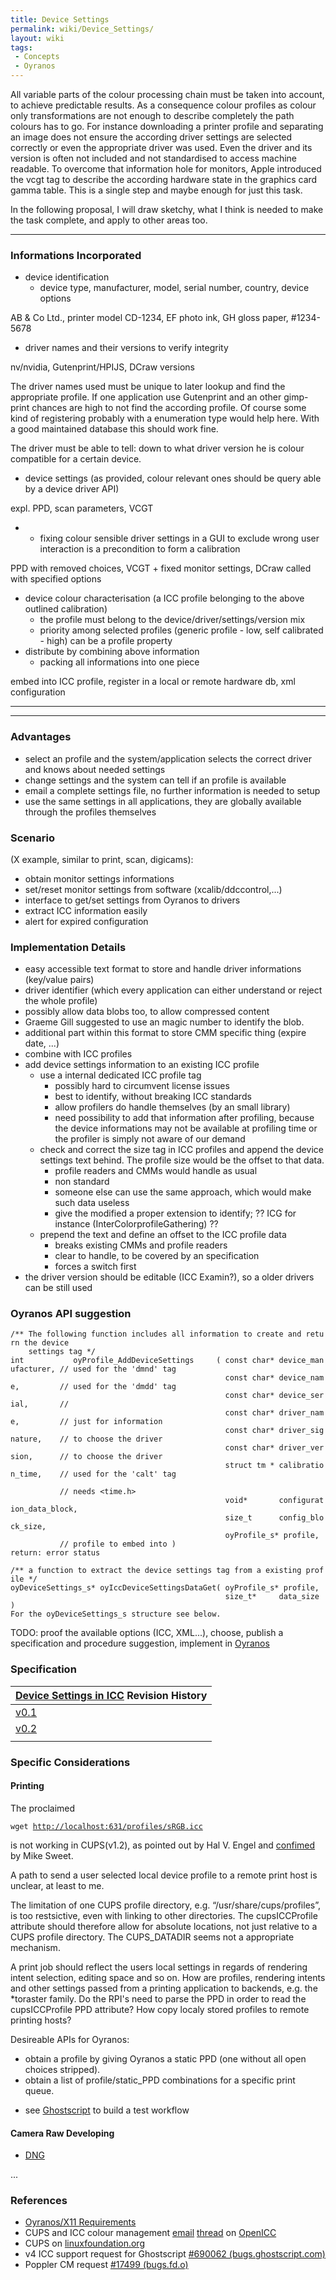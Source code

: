 ```yaml
---
title: Device Settings
permalink: wiki/Device_Settings/
layout: wiki
tags:
 - Concepts
 - Oyranos
---
```


All variable parts of the colour processing chain must be taken into
account, to achieve predictable results. As a consequence colour
profiles as colour only transformations are not enough to describe
completely the path colours has to go. For instance downloading a
printer profile and separating an image does not ensure the according
driver settings are selected correctly or even the appropriate driver
was used. Even the driver and its version is often not included and not
standardised to access machine readable. To overcome that information
hole for monitors, Apple introduced the vcgt tag to describe the
according hardware state in the graphics card gamma table. This is a
single step and maybe enough for just this task.

In the following proposal, I will draw sketchy, what I think is needed
to make the task complete, and apply to other areas too.

------------------------------------------------------------------------

### Informations Incorporated

-   device identification
    -   device type, manufacturer, model, serial number, country, device
        options

  
  
AB & Co Ltd., printer model CD-1234, EF photo ink, GH gloss paper,
\#1234-5678

-   driver names and their versions to verify integrity

  
nv/nvidia, Gutenprint/HPIJS, DCraw versions

The driver names used must be unique to later lookup and find the
appropriate profile. If one application use Gutenprint and an other
gimp-print chances are high to not find the according profile. Of course
some kind of registering probably with a enumeration type would help
here. With a good maintained database this should work fine.

The driver must be able to tell: down to what driver version he is
colour compatible for a certain device.

-   device settings (as provided, colour relevant ones should be query
    able by a device driver API)

  
expl. PPD, scan parameters, VCGT

-   -   fixing colour sensible driver settings in a GUI to exclude wrong
        user interaction is a precondition to form a calibration

  
  
PPD with removed choices, VCGT + fixed monitor settings, DCraw called
with specified options

-   device colour characterisation (a ICC profile belonging to the above
    outlined calibration)
    -   the profile must belong to the device/driver/settings/version
        mix
    -   priority among selected profiles (generic profile - low, self
        calibrated - high) can be a profile property
-   distribute by combining above information
    -   packing all informations into one piece

  
embed into ICC profile, register in a local or remote hardware db, xml
configuration

------------------------------------------------------------------------

------------------------------------------------------------------------

### Advantages

-   select an profile and the system/application selects the correct
    driver and knows about needed settings
-   change settings and the system can tell if an profile is available
-   email a complete settings file, no further information is needed to
    setup
-   use the same settings in all applications, they are globally
    available through the profiles themselves

### Scenario

(X example, similar to print, scan, digicams):

-   obtain monitor settings informations
-   set/reset monitor settings from software (xcalib/ddccontrol,...)
-   interface to get/set settings from Oyranos to drivers
-   extract ICC information easily
-   alert for expired configuration

### Implementation Details

-   easy accessible text format to store and handle driver informations
    (key/value pairs)
-   driver identifier (which every application can either understand or
    reject the whole profile)
-   possibly allow data blobs too, to allow compressed content
-   Graeme Gill suggested to use an magic number to identify the blob.
-   additional part within this format to store CMM specific thing
    (expire date, ...)
-   combine with ICC profiles
-   add device settings information to an existing ICC profile
    -   use a internal dedicated ICC profile tag
        -   possibly hard to circumvent license issues
        -   best to identify, without breaking ICC standards
        -   allow profilers do handle themselves (by an small library)
        -   need possibility to add that information after profiling,
            because the device informations may not be available at
            profiling time or the profiler is simply not aware of our
            demand
    -   check and correct the size tag in ICC profiles and append the
        device settings text behind. The profile size would be the
        offset to that data.
        -   profile readers and CMMs would handle as usual
        -   non standard
        -   someone else can use the same approach, which would make
            such data useless
        -   give the modified a proper extension to identify; ?? ICG for
            instance (InterColorprofileGathering) ??
    -   prepend the text and define an offset to the ICC profile data
        -   breaks existing CMMs and profile readers
        -   clear to handle, to be covered by an specification
        -   forces a switch first
-   the driver version should be editable (ICC Examin?), so a older
    drivers can be still used

### Oyranos API suggestion

`/** The following function includes all information to create and return the device `  
`    settings tag */`  
`int           oyProfile_AddDeviceSettings     ( const char* device_manufacturer, // used for the 'dmnd' tag`  
`                                                const char* device_name,         // used for the 'dmdd' tag`  
`                                                const char* device_serial,       // `  
`                                                const char* driver_name,         // just for information`  
`                                                const char* driver_signature,    // to choose the driver`  
`                                                const char* driver_version,      // to choose the driver`  
`                                                struct tm * calibration_time,    // used for the 'calt' tag`  
`                                                                                 // needs <time.h>`  
`                                                void*       configuration_data_block,`  
`                                                size_t      config_block_size,`  
`                                                oyProfile_s* profile,            // profile to embed into )`  
`return: error status`

`/** a function to extract the device settings tag from a existing profile */`  
`oyDeviceSettings_s* oyIccDeviceSettingsDataGet( oyProfile_s* profile,`  
`                                                size_t*     data_size )`  
`For the oyDeviceSettings_s structure see below.`

TODO: proof the available options (ICC, XML...), choose, publish a
specification and procedure suggestion, implement in
[Oyranos](/wiki/Oyranos "wikilink")

### Specification

| [Device Settings in ICC](/wiki/Device_Settings "wikilink") Revision History |
|-----------------------------------------------------------------------|
| [v0.1](/wiki/Device_Settings_in_ICC_0.1 "wikilink")                         |
| [v0.2](/wiki/Device_Settings_in_ICC_0.2 "wikilink")                         |
||

### Specific Considerations

#### Printing

The proclaimed

`wget `[`http://localhost:631/profiles/sRGB.icc`](http://localhost:631/profiles/sRGB.icc)

is not working in CUPS(v1.2), as pointed out by Hal V. Engel and
[confimed](http://www.cups.org/str.php?L2894) by Mike Sweet.

A path to send a user selected local device profile to a remote print
host is unclear, at least to me.

The limitation of one CUPS profile directory, e.g.
“/usr/share/cups/profiles”, is too restsictive, even with linking to
other directories. The cupsICCProfile attribute should therefore allow
for absolute locations, not just relative to a CUPS profile directory.
The CUPS\_DATADIR seems not a appropriate mechanism.

A print job should reflect the users local settings in regards of
rendering intent selection, editing space and so on. How are profiles,
rendering intents and other settings passed from a printing application
to backends, e.g. the \*toraster family. Do the RPI's need to parse the
PPD in order to read the cupsICCProfile PPD attribute? How copy localy
stored profiles to remote printing hosts?

Desireable APIs for Oyranos:

-   obtain a profile by giving Oyranos a static PPD (one without all
    open choices stripped).
-   obtain a list of profile/static\_PPD combinations for a specific
    print queue.

<!-- -->

-   see [Ghostscript](/wiki/Ghostscript "wikilink") to build a test workflow

#### Camera Raw Developing

-   [DNG](http://www.adobe.com/products/dng)

...

### References

-   [Oyranos/X11 Requirements](/wiki/Oyranos/X11_Requirements "wikilink")
-   CUPS and ICC colour management
    [email](http://lists.freedesktop.org/archives/openicc/2005q2/000227.html)
    [thread](http://lists.freedesktop.org/archives/openicc/2005q2/000208.html)
    on [OpenICC](/wiki/OpenICC "wikilink")
-   CUPS on [linuxfoundation.org](http://linuxfoundation.org/en/CUPS)
-   v4 ICC support request for Ghostscript [\#690062
    (bugs.ghostscript.com)](http://bugs.ghostscript.com/show_bug.cgi?id=690062)
-   Poppler CM request [\#17499
    (bugs.fd.o)](https://bugs.freedesktop.org/show_bug.cgi?id=17499)

